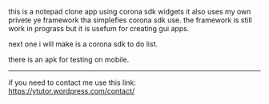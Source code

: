 this is a notepad clone app using corona sdk widgets
it also uses my own privete ye framework tha simplefies corona sdk use.
the framework is still work in prograss but it is usefum for creating
gui apps.

next one i will make is a corona sdk to do list.

there is an apk for testing on mobile.

----------------------------------------

if you need to contact me use this link:
https://ytutor.wordpress.com/contact/